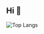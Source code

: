 ## Hi 👋


![Top Langs](https://github-readme-stats.vercel.app/api/top-langs/?username=yunii23&layout=compact&exclude_repo=ComputerVision20212)
